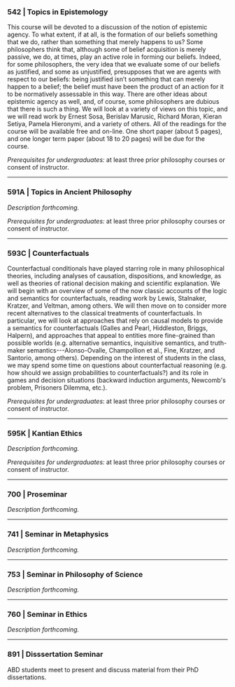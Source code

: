 ### 542 | Topics in Epistemology

This course will be devoted to a discussion of the notion of epistemic agency. To what extent, if at all, is the formation of our beliefs something that we do, rather than something that merely happens to us? Some philosophers think that, although some of belief acquisition is merely passive, we do, at times, play an active role in forming our beliefs. Indeed, for some philosophers, the very idea that we evaluate some of our beliefs as justified, and some as unjustified, presupposes that we are agents with respect to our beliefs: being justified isn’t something that can merely happen to a belief; the belief must have been the product of an action for it to be normatively assessable in this way. There are other ideas about epistemic agency as well, and, of course, some philosophers are dubious that there is such a thing. We will look at a variety of views on this topic, and we will read work by Ernest Sosa, Berislav Marusic, Richard Moran, Kieran Setiya, Pamela Hieronymi, and a variety of others. All of the readings for the course will be available free and on-line. One short paper (about 5 pages), and one longer term paper (about 18 to 20 pages) will be due for the course.

*Prerequisites for undergraduates:* at least three prior philosophy courses or consent of instructor.

---

### 591A | Topics in Ancient Philosophy

*Description forthcoming.*

*Prerequisites for undergraduates:* at least three prior philosophy courses or consent of instructor.

---

### 593C | Counterfactuals

Counterfactual conditionals have played starring role in many philosophical theories, including analyses of causation, dispositions, and knowledge, as well as theories of rational decision making and scientific explanation. We will begin with an overview of some of the now classic accounts of the logic and semantics for counterfactuals, reading work by Lewis, Stalnaker, Kratzer, and Veltman, among others. We will then move on to consider more recent alternatives to the classical treatments of counterfactuals. In particular, we will look at approaches that rely on causal models to provide a semantics for counterfactuals (Galles and Pearl, Hiddleston, Briggs, Halpern), and approaches that appeal to entities more fine-grained than possible worlds (e.g. alternative semantics, inquisitive semantics, and truth-maker semantics---Alonso-Ovalle, Champollion et al., Fine, Kratzer, and Santorio, among others). Depending on the interest of students in the class, we may spend some time on questions about counterfactual reasoning (e.g. how should we assign probabilities to counterfactuals?) and its role in games and decision situations (backward induction arguments, Newcomb's problem, Prisoners Dilemma, etc.). 

*Prerequisites for undergraduates*: at least three prior philosophy courses or consent of instructor.

---

### 595K | Kantian Ethics

*Description forthcoming.*

*Prerequisites for undergraduates:* at least three prior philosophy courses or consent of instructor.

---

### 700 | Proseminar

*Description forthcoming.*

---

### 741 | Seminar in Metaphysics

*Description forthcoming.*

---

### 753 | Seminar in Philosophy of Science

*Description forthcoming.*

---

### 760 | Seminar in Ethics

*Description forthcoming.*

---

### 891 | Disssertation Seminar

ABD students meet to present and discuss material from their PhD dissertations.